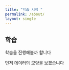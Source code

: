 ```yaml
---
title: "학습 시작 "
permalink: /about/
layout: single
---
```


## 학습 

학습을 진행해볼까 합니다 

먼저 데이터의 모양을 보겠습니다 


